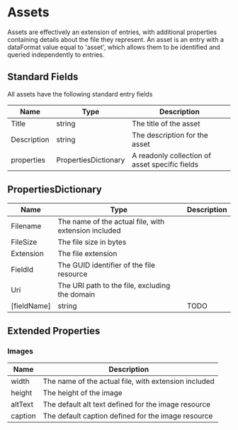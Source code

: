 # Assets

Assets are effectively an extension of entries, with additional properties containing details about the file they represent. An asset is an entry with a dataFormat value equal to 'asset', which allows them to be identified and queried independently to entries.

## Standard Fields

All assets have the following standard entry fields

| Name | Type | Description |
| ---- | ---- | ----------- |
| Title | string | The title of the asset |
| Description | string | The description for the asset |
| properties | PropertiesDictionary | A readonly collection of asset specific fields |

## PropertiesDictionary

| Name | Type | Description |
| ---- | ---- | ----------- |
| Filename | The name of the actual file, with extension included |
| FileSize | The file size in bytes |
| Extension | The file extension |
| FieldId | The GUID identifier of the file resource |
| Uri | The URI path to the file, excluding the domain |
| [fieldName] | string | TODO |

## Extended Properties

### Images

| Name | Description |
| ---- | ----------- |
| width | The name of the actual file, with extension included |
| height | The height of the image |
| altText | The default alt text defined for the image resource |
| caption | The default caption defined for the image resource |